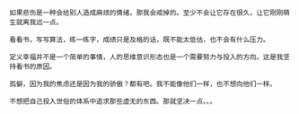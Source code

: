 	如果悲伤是一种会给别人造成麻烦的情绪，那我会戒掉的。至少不会让它存在很久，让它刚刚萌生就离我远一点。

	看看书，写写算法，练一练字，成绩只是及格的话，既不能太低估，也不会有什么压力。

	定义幸福并不是一个简单的事情，人的思维意识形态也是一个需要努力与投入的方向。这是我坚持看书的原因。

	孤僻，因为我的焦虑还是因为我的骄傲？都有吧。我不能像他们一样，也不想向他们一样。

	不想把自己投入世俗的体系中追求那些虚无的东西。那就坚决一点。。。
